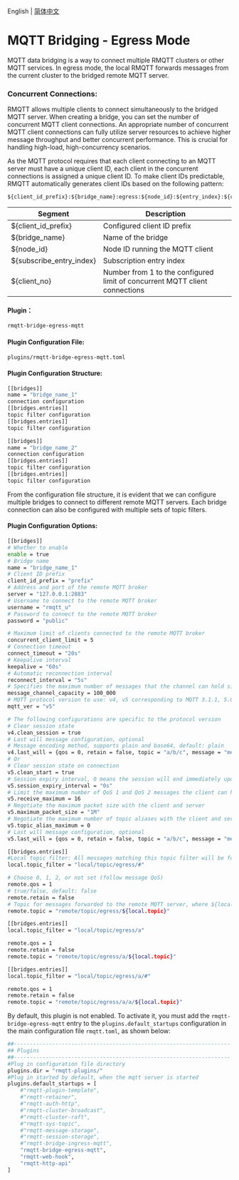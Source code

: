 English | [简体中文](../zh_CN/bridge-egress-mqtt.md)

# MQTT Bridging - Egress Mode

MQTT data bridging is a way to connect multiple RMQTT clusters or other MQTT services. In egress mode, the local 
RMQTT forwards messages from the current cluster to the bridged remote MQTT server.

### Concurrent Connections:

RMQTT allows multiple clients to connect simultaneously to the bridged MQTT server. When creating a bridge, you can 
set the number of concurrent MQTT client connections. An appropriate number of concurrent MQTT client connections can 
fully utilize server resources to achieve higher message throughput and better concurrent performance. This is crucial 
for handling high-load, high-concurrency scenarios.

As the MQTT protocol requires that each client connecting to an MQTT server must have a unique client ID, each client 
in the concurrent connections is assigned a unique client ID. To make client IDs predictable, RMQTT automatically 
generates client IDs based on the following pattern:

```
${client_id_prefix}:${bridge_name}:egress:${node_id}:${entry_index}:${client_no}
```

| Segment | Description                         |
| ---- |----------------------------|
| ${client_id_prefix} | Configured client ID prefix               |
| ${bridge_name} | Name of the bridge                      |
| ${node_id}  | Node ID running the MQTT client          |
| ${subscribe_entry_index} | Subscription entry index                      |
| ${client_no} | Number from 1 to the configured limit of concurrent MQTT client connections |


#### Plugin：

```bash
rmqtt-bridge-egress-mqtt
```

#### Plugin Configuration File:

```bash
plugins/rmqtt-bridge-egress-mqtt.toml
```

#### Plugin Configuration Structure:
```bash
[[bridges]]
name = "bridge_name_1"
connection configuration
[[bridges.entries]]
topic filter configuration
[[bridges.entries]]
topic filter configuration

[[bridges]]
name = "bridge_name_2"
connection configuration
[[bridges.entries]]
topic filter configuration
[[bridges.entries]]
topic filter configuration
```
From the configuration file structure, it is evident that we can configure multiple bridges to connect to different 
remote MQTT servers. Each bridge connection can also be configured with multiple sets of topic filters.

#### Plugin Configuration Options:
```bash
[[bridges]]
# Whether to enable
enable = true
# Bridge name
name = "bridge_name_1"
# Client ID prefix
client_id_prefix = "prefix"
# Address and port of the remote MQTT broker
server = "127.0.0.1:2883"
# Username to connect to the remote MQTT broker
username = "rmqtt_u"
# Password to connect to the remote MQTT broker
password = "public"

# Maximum limit of clients connected to the remote MQTT broker
concurrent_client_limit = 5
# Connection timeout
connect_timeout = "20s"
# Keepalive interval
keepalive = "60s"
# Automatic reconnection interval
reconnect_interval = "5s"
# Specifies the maximum number of messages that the channel can hold simultaneously.
message_channel_capacity = 100_000
# MQTT protocol version to use: v4, v5 corresponding to MQTT 3.1.1, 5.0
mqtt_ver = "v5"

# The following configurations are specific to the protocol version
# Clear session state
v4.clean_session = true
# Last will message configuration, optional
# Message encoding method, supports plain and base64, default: plain
v4.last_will = {qos = 0, retain = false, topic = "a/b/c", message = "message content", encoding = "plain"}
# Or
# Clear session state on connection
v5.clean_start = true
# Session expiry interval, 0 means the session will end immediately upon network disconnection
v5.session_expiry_interval = "0s"
# Limit the maximum number of QoS 1 and QoS 2 messages the client can handle simultaneously
v5.receive_maximum = 16
# Negotiate the maximum packet size with the client and server
v5.maximum_packet_size = "1M"
# Negotiate the maximum number of topic aliases with the client and server
v5.topic_alias_maximum = 0
# Last will message configuration, optional
v5.last_will = {qos = 0, retain = false, topic = "a/b/c", message = "message content", encoding = "plain"}

[[bridges.entries]]
#Local topic filter: All messages matching this topic filter will be forwarded.
local.topic_filter = "local/topic/egress/#"

# Choose 0, 1, 2, or not set (follow message QoS)
remote.qos = 1
# true/false, default: false
remote.retain = false
# Topic for messages forwarded to the remote MQTT server, where ${local.topic} represents the original topic of the forwarded message.
remote.topic = "remote/topic/egress/${local.topic}"

[[bridges.entries]]
local.topic_filter = "local/topic/egress/a"

remote.qos = 1
remote.retain = false
remote.topic = "remote/topic/egress/a/${local.topic}"

[[bridges.entries]]
local.topic_filter = "local/topic/egress/a/#"

remote.qos = 1
remote.retain = false
remote.topic = "remote/topic/egress/a/a/${local.topic}"
```

By default, this plugin is not enabled. To activate it, you must add the `rmqtt-bridge-egress-mqtt` entry to the
`plugins.default_startups` configuration in the main configuration file `rmqtt.toml`, as shown below:
```bash
##--------------------------------------------------------------------
## Plugins
##--------------------------------------------------------------------
#Plug in configuration file directory
plugins.dir = "rmqtt-plugins/"
#Plug in started by default, when the mqtt server is started
plugins.default_startups = [
    #"rmqtt-plugin-template",
    #"rmqtt-retainer",
    #"rmqtt-auth-http",
    #"rmqtt-cluster-broadcast",
    #"rmqtt-cluster-raft",
    #"rmqtt-sys-topic",
    #"rmqtt-message-storage",
    #"rmqtt-session-storage",
    #"rmqtt-bridge-ingress-mqtt",
    "rmqtt-bridge-egress-mqtt",
    "rmqtt-web-hook",
    "rmqtt-http-api"
]
```

